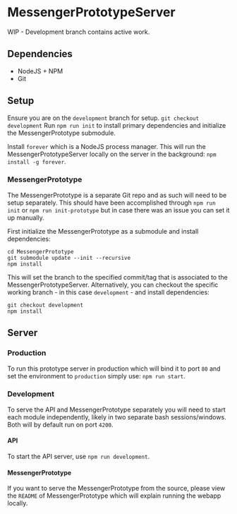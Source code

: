 # MessengerPrototypeServer

WIP - Development branch contains active work.

## Dependencies
- NodeJS + NPM
- Git

## Setup
Ensure you are on the `development` branch for setup. `git checkout development`
Run `npm run init` to install primary dependencies and initialize the MessengerPrototype submodule.

Install `forever` which is a NodeJS process manager. This will run the MessengerPrototypeServer locally on the server in the background: `npm install -g forever`.

### MessengerPrototype
The MessengerPrototype is a separate Git repo and as such will need to be setup separately. This should have been accomplished through `npm run init` or `npm run init-prototype` but in case there was an issue you can set it up manually.

First initialize the MessengerPrototype as a submodule and install dependencies:
```
cd MessengerPrototype
git submodule update --init --recursive
npm install
```

This will set the branch to the specified commit/tag that is associated to the MessengerPrototypeServer. Alternatively, you can checkout the specific working branch - in this case `development` - and install dependencies:
```
git checkout development
npm install
```

## Server

### Production
To run this prototype server in production which will bind it to port `80` and set the environment to `production` simply use: `npm run start`.

### Development
To serve the API and MessengerPrototype separately you will need to start each module independently, likely in two separate bash sessions/windows. Both will by default run on port `4200`.

#### API
To start the API server, use `npm run development`.

#### MessengerPrototype
If you want to serve the MessengerPrototype from the source, please view the `README` of MessengerPrototype which will explain running the webapp locally.
